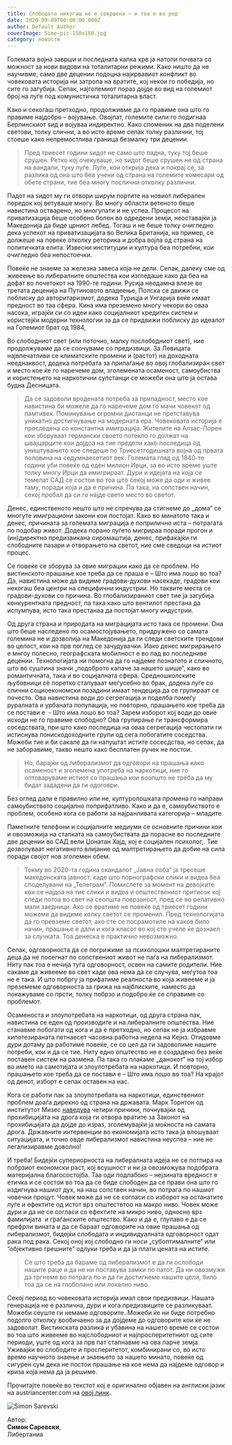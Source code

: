 ```yaml
---
title: Слободата никогаш не е совршена – и тоа е во ред
date: 2020-09-09T00:00:00.000Z
author: Default Author
coverImage: Sime-pic-150x150.jpg
category: новости
---
```


Големата војна заврши и последната капка крв ја натопи почвата со можност за нови видови на тоталитарни режими. Како ништо да не научивме, само две децении подоцна најкрвавиот конфликт во човековата историја ни затропа на вратите, кој некои го побeдија, но сите го загубија. Сепак, најголемиот пораз дојде во вид на големиот број на луѓе под комунистичка тоталитарна власт.

Како и секогаш претходно, продолживме да го правиме она што го правиме најдобро – вoјување. Овојпат, големите сили го подигнаа Берлинскиот ѕид и војуваа индиректно. Како споменик на два поделени светови, толку слични, а во исто време сепак толку различни, тој стоеше како непремостлива граница безмалку три децении.

> Пред триесет години ѕидот не само што падна, туку тој беше срушен. Ретко кој очекуваше, но ѕидот беше срушен не од страна на вандали, туку луѓе. Луѓе, кои открија дека и покрај се, за разлика од она што беа учени од страна на големите комесари од обете страни, тие беа многу послични отколку различни.

Падот на ѕидот му ги отвори ширум портите на новиот либерален поредок кој ветуваше многу. Во многу области ветеното беше навистина остварено, но многупати и не успеа. Процесот на приватизација беше особено болен во одредени земји, неоставајќи ја Македонија да биде црниот лебед. Тогаш и не беше толку очигледно дека успехот на приватизацијата во Велика Британија, на пример, се должеше на повеќе отколку реторика и добра војла од страна на политичката елита. Извесни институции и култура беа потребни, кои очигледно беа непостоечки.

Повеќе не знаеме за железна завеса која не дели. Сепак, далеку сме од живеење во либералните општества кои изгледаше како да беа на дофат во почетокот на 1990-те години. Русија неодамна влезе во третата деценија на Путиновото владеење, Полска се движи се поблиску до авторитаризмот, додека Турицја и Унгарија веќе имаат предност во таа сфера. Кина има преземено многу чекори во оваа насока, играјќи си со идеи како социјалниот кредитен систем и користејќи модерни технологии за да се придвижи поблиску до идеалот на Големиот брат од 1984,

Во слободниот свет (или поточно, малку послободниот свет), ние продолжуваме да се соочуваме со предизвици. За Левицата највпечатливи се климатските промени и (растот) на доходната нееднаквост, додека потребата за припаѓање во овој глобализиран свет и место кое ќе го наречеме дом, зголемената осаменост, самоубиства и користењето на наркотични супстанци се можеби она што ја остава будна Десницата.

> Да се задоволи вродената потреба за припадност, место кое навистина би можеле да го наречеме дом го мачи човекот од памтивек. Поминување огромни дистанци не претставува уникатно достигнување на модерната ера. Човековата историја е проследена со константна имиграција. Жителите на Алзас-Лорен кои зборуваат германски своето потекло го должат на швајцарците кои дојдоа на тие предели како последица од уништувањето кое следеше по Триесетгодишната војна од првата половина на седумнаесетиот век. Големата глад од 1840-те години уби повеќе од еден милион Ирци, за во исто време уште толку многу Ирци да имигрираат. Дури и идејата на која се темелат САД се состои во тоа што секој може да оди и живее таму, поради која и да е причина. Па така, на сопствен начин, секој пробал да си го најде свето место во светот.

Денес, единственото нешто што не спречува да стигнеме до „дома“ се многуте имиграциони закони кои постојат. Како во минатото така и денес, причината за големата миграција е поприлично иста – потрагата по подобар живот. Додека порано луѓето мигрираа поради прогон и (ин)директно предизвикана сиромаштија, денес, прифаќајќи ги слободните пазари и отворањето на светот, ние сме сведоци на истиот процес.

Се повеќе се зборува за овие миграции како да се проблем. Но вистинското прашање кое треба да се праша е – Што има лошо во тоа? Да, навистина може да видиме градови-духови насекаде, градови кои некогаш беа центри на специфични индустрии. Но таквите места се градови-духови со причина. Во глобализираниот свет тие ја загубија конкурентната предност, па така како што вентилот престана да испумпува, исто така престанаа да постојат многу индустрии.

Од друга страна и природата на миграцијата исто така се промени. Она што беше наследено по осамостојувањето, придружено со самата големина не и дозволија на Македонија да ги следи светските трендови во целост, кои на прв поглед се зачудувачки. Иако денес мигрирањето е мнгоу полесно, географската мобилност е во пад во последниве децении. Технологијата ни помогна да го најдеме познатото и сличното, што во суштина значи „подоброто капаче за нашето шише“, како во романтичната, така и во социјалната сфера. Средношколските љубовници сè поретко стапуваат меѓусебно во брак, додека луѓе со слични социоекономски позадини имаат тендеција да се групираат се почесто. Ова навистина води до сегрегација и поделба помеѓу руралната и урбаната популација, но повторно, прашањето кое треба да се постави е  - Што има лошо во тоа? Зарем изборот кој води до овие исходи не го правиме слободно? Ова групирање ги трансформира соседствата, при што како последица на оваа сегрегација честопати ги истиснува понискодоходните групи од сега побогатите соседства. Можеби тие и би сакале да ги напуштат истите сосесдства, но сепак, да не заборавиме, такво нешто како бесплатен ручек не постои.

> Но, барајќи од либерализмот да одговори на прашања како осаменост и зголемена употреба на наркотици, ние го оптоваруваме истиот со прашања кои воопшто не треба да му бидат зададени да ги одоговри.

Без оглед дали е правилно или не, културолошката промена го направи самоубиството социјално поприфатливо. Како и да е, самоубиството е проблем, особено кога се работи за најранливата категорија – младите.

Паметните телефони и социјалните медиуми се основните причини кои и овозможија на стапката на самоубиствата да порасне во последните две децении во САД вели Џонатан Хајд, кој е социјален психолог,. Тие дозволуваат негативното влијание од малтретирањето да добие на сила поради својот нов зголемен обем.

> Токму во 2020-та година скандалот „Јавна соба“ ја тресеше македонската јавност, каде што порнографски слики и видеа беа споделувани на „Телеграм“. Помислете за момент на девојките кои се најдоа на тие слики и видеа и општествениот притисок кој следи потоа во свет на сеопшта поврзаност, пред се во релативно мали заедници. Ако се вратиме не повеќе од триесет години можеме да видиме колку светот се променил. Пред технологијата да го превземе светот, ако сте се посрамотиле на каков било начин, прашање е дали и кога класот во кој сте учеле ќе дознаел за случката. Тоа денеска е практично невозможно. 

Сепак, одговорноста да се погрижиме за психолошки малтретираните деца да не посегнат по сопствениот живот не паѓа на либерализмот. Ниту пак тоа е нечија туѓа одговорност, освен на самите родители. Ние сакаме да живееме во свет каде ова нема да се случува, меѓутоа тоа не е така. И што побргу ја прифатиме реалноста во која живееме и ја преземеме одговорноста за грижа на најблиските, наместо да покажуваме со прсти, толку побрзо и подобро ќе се справиме со проблемот.

Осаменоста и злоупотребата на наркотици, од друга страна пак, навистина се еден од производите и на либералните општества. Ние станавме побогати од кога и да е претходно, но сепак не ја избравме хипотезираната петнаесет часовна работна недела на Кејнз. Отидовме дури дотаму да работиме повеќе, се со цел да ги задоволиме нашите потреби, кои и да се тие. Ниту едно општество не е создадено без веќе поставен систем на размена. Па така го плаќаме „данокот“ на тој избор во името на самотијата и злоупотребата на наркотици. И повторно, прашањето кое треба да се постави е – Што има лошо во тоа? На крајот од денот, изборт е сепак оставен на нас.

Кога се работи пак за злоупотребата на наркотици, единствениот проблем доаѓа дирекно од страна на државата. Марк Торнтон од институтот Мизес [наведува](https://mises.org/wire/real-cause-americas-opioid-epidemic) четири причини, почнувајќи од прохибицијата на дрога која ги отвора вратите за Законот на прохибицијата да дојде до израз, зголемувајќи ја моќноста на самата дрога. Државните интервенции во економијата исто така ја влошуваат ситуацијата, и точно овде либерализмот навистина неуспеа – ние не легализиравме доволно!

И треба! Бидејќи супериорноста на либералната идеја не се потпира на побрзиот економски раст, кој всушност и ни ја овозможува подобрата материјална благосостојба. Таа оди подлабоко – нејзината вредност е етичка и се состои во тоа да се биде слободен да се прави она што го издигнува нашиот дух, на наш сопствен начин, во потрага по нашиот човечки процут. Човек може да не се согласи со изборот на останатите луѓе и ефектите од истот врз општествтоо на макро ниво. Човек може дури и да не се согласи со ефектите на микро ниво, односно врз фамилијата  и граѓанските општество. Како и да е, глупаво е да се префрли вината и да се бараат одговорите на овие прашања од либерализмот, бидејќи слободата и индивидуалната одговорност одат рака под рака. Секој оној кој слободно ги носи „субоптималните“ или “објективно грешните“ одлуки треба и да ја плати цената на истите.

> Се што треба да бараме од либерализмот е да ги ослободи нашите раце и да не ни поставува замки по патот. Да ни овозмужи да тргнеме во потрага по и да ги достигнеме нашите цели, било тоа да се на глоболано или локално ниво.

Секој период во човековата историја имал свои предизвици. Нашата генерација не е различна, дури и кога предизвиците се разликуваат. Можеби сеуште ги немаме одговорите. Можеби ќе ни биде потребно подолго отколку вообичаено за да дојдеме до одговорите кои ќе не задоволат. Вистинската разлика и убавина на нашето време се состои во тоа што живееме во најслободниот и најпросперитетниот од сите периоди, уште од кога за прв пат стапнавме на ова парче земја. Уживајќи во слободите и просперитетот, комбинирани со, во исто време научното знаење и знаењето за нашето минато, повеќе од сигурен сум дека не постои прашање на кое нема да најдеме одговор и криза која нема да ја решиме.

Прочитајте повеќе во текстот кој е оригинално објавен на англиски јазик на austriancenter.com на [овој линк](https://www.austriancenter.com/freedom-never-perfect-that-is-fine/).    

![Simon Sarevski](http://libertaniabackup.local/wp-content/uploads/2020/02/Sime-pic-150x150.jpg)

Автор:  
**Симон Саревски**,   
Либертаниа

